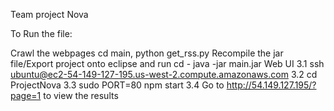 Team project Nova

To Run the file:

Crawl the webpages cd main, python get_rss.py
Recompile the jar file/Export project onto eclipse and run cd - java -jar main.jar Web UI 3.1 ssh ubuntu@ec2-54-149-127-195.us-west-2.compute.amazonaws.com 3.2 cd ProjectNova 3.3 sudo PORT=80 npm start 3.4 Go to http://54.149.127.195/?page=1 to view the results
